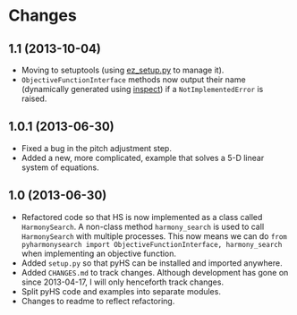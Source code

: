# Changes

## 1.1 (2013-10-04)
* Moving to setuptools (using [ez_setup.py](https://bitbucket.org/pypa/setuptools/downloads/ez_setup.py) to manage it).
* `ObjectiveFunctionInterface` methods now output their name (dynamically generated using [inspect](http://docs.python.org/2/library/inspect.html)) if a `NotImplementedError` is raised.

## 1.0.1 (2013-06-30)
* Fixed a bug in the pitch adjustment step.
* Added a new, more complicated, example that solves a 5-D linear system of equations.

## 1.0 (2013-06-30)
* Refactored code so that HS is now implemented as a class called `HarmonySearch`. A non-class method `harmony_search` is used to call `HarmonySearch` with multiple processes. This now means we can do `from pyharmonysearch import ObjectiveFunctionInterface, harmony_search` when implementing an objective function.
* Added `setup.py` so that pyHS can be installed and imported anywhere.
* Added `CHANGES.md` to track changes. Although development has gone on since 2013-04-17, I will only henceforth track changes.
* Split pyHS code and examples into separate modules.
* Changes to readme to reflect refactoring.
